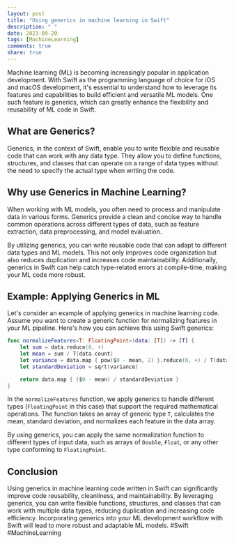 ```yaml
---
layout: post
title: "Using generics in machine learning in Swift"
description: " "
date: 2023-09-20
tags: [MachineLearning]
comments: true
share: true
---
```


Machine learning (ML) is becoming increasingly popular in application development. With Swift as the programming language of choice for iOS and macOS development, it's essential to understand how to leverage its features and capabilities to build efficient and versatile ML models. One such feature is generics, which can greatly enhance the flexibility and reusability of ML code in Swift.

## What are Generics?

Generics, in the context of Swift, enable you to write flexible and reusable code that can work with any data type. They allow you to define functions, structures, and classes that can operate on a range of data types without the need to specify the actual type when writing the code.

## Why use Generics in Machine Learning?

When working with ML models, you often need to process and manipulate data in various forms. Generics provide a clean and concise way to handle common operations across different types of data, such as feature extraction, data preprocessing, and model evaluation.

By utilizing generics, you can write reusable code that can adapt to different data types and ML models. This not only improves code organization but also reduces duplication and increases code maintainability. Additionally, generics in Swift can help catch type-related errors at compile-time, making your ML code more robust.

## Example: Applying Generics in ML

Let's consider an example of applying generics in machine learning code. Assume you want to create a generic function for normalizing features in your ML pipeline. Here's how you can achieve this using Swift generics:

```swift
func normalizeFeatures<T: FloatingPoint>(data: [T]) -> [T] {
    let sum = data.reduce(0, +)
    let mean = sum / T(data.count)
    let variance = data.map { pow($0 - mean, 2) }.reduce(0, +) / T(data.count)
    let standardDeviation = sqrt(variance)

    return data.map { ($0 - mean) / standardDeviation }
}
```

In the `normalizeFeatures` function, we apply generics to handle different types (`FloatingPoint` in this case) that support the required mathematical operations. The function takes an array of generic type `T`, calculates the mean, standard deviation, and normalizes each feature in the data array.

By using generics, you can apply the same normalization function to different types of input data, such as arrays of `Double`, `Float`, or any other type conforming to `FloatingPoint`.

## Conclusion

Using generics in machine learning code written in Swift can significantly improve code reusability, cleanliness, and maintainability. By leveraging generics, you can write flexible functions, structures, and classes that can work with multiple data types, reducing duplication and increasing code efficiency. Incorporating generics into your ML development workflow with Swift will lead to more robust and adaptable ML models. #Swift #MachineLearning